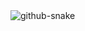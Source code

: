 <picture>
  <source media="(prefers-color-scheme: dark)" srcset="https://raw.githubusercontent.com/Carmine42/Carmine42/output/github-snake-dark.svg" />
  <source media="(prefers-color-scheme: light)" srcset="https://raw.githubusercontent.com/Carmine42/Carmine42/output/github-snake.svg" />
  <img alt="github-snake" src="https://raw.githubusercontent.com/tobiasmeyhoefer/tobiasmeyhoefer/output/github-snake.svg" />
</picture>
